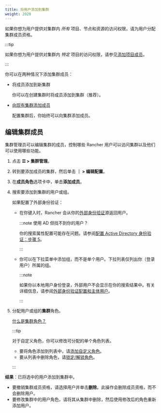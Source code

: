 ```yaml
---
title: 将用户添加到集群
weight: 2020
---
```


如果你想为用户提供对集群内 _所有_ 项目、节点和资源的访问权限，请为用户分配集群成员资格。

:::tip

如果你想为用户提供对集群内 _特定_ 项目的访问权限，请参见[添加项目成员](../../manage-projects/add-users-to-projects.md)。

:::

你可以在两种情况下添加集群成员：

- 将成员添加到新集群

   你可以在创建集群时将成员添加到集群（推荐）。

- [向现有集群添加成员](#编辑集群成员)

   配置集群后，你始终可以向集群添加成员。

## 编辑集群成员

集群管理员可以编辑集群的成员，控制哪些 Rancher 用户可以访问集群以及他们可以使用哪些功能。

1. 点击 **☰ > 集群管理**。
1. 转到要添加成员的集群，然后单击 **⋮ > 编辑配置**。
1. 在**成员角色**选项卡中，单击**添加成员**。
1. 搜索要添加到集群的用户或组。

   如果配置了外部身份验证：

   - 在你键入时，Rancher 会从你的[外部身份验证](../../../../pages-for-subheaders/about-authentication.md)源返回用户。

      :::note 使用 AD 但找不到你的用户？

      你的搜索属性配置可能存在问题。请参阅[配置 Active Directory 身份验证：步骤 5](../../authentication-permissions-and-global-configuration/about-authentication/authentication-config/configure-active-directory.md)。

      :::

   - 你可以在下拉菜单中添加组，而不是单个用户。下拉列表仅列出你（登录用户）所属的组。

      :::note

      如果你以本地用户身份登录，外部用户不会显示在你的搜索结果中。有关详细信息，请参阅[外部身份验证配置和主体用户](../../../../pages-for-subheaders/about-authentication.md#外部身份验证配置和用户主体)。

      :::

1. 分配用户或组的**集群**角色。

   [什么是集群角色？](../../authentication-permissions-and-global-configuration/manage-role-based-access-control-rbac/cluster-and-project-roles.md)

   :::tip

   对于自定义角色，你可以修改可分配的单个角色列表。

   - 要将角色添加到列表中，请[添加自定义角色](../../authentication-permissions-and-global-configuration/manage-role-based-access-control-rbac/custom-roles.md)。
   - 要从列表中删除角色，请[锁定/解锁角色](../../authentication-permissions-and-global-configuration/manage-role-based-access-control-rbac/locked-roles.md)。

   :::

**结果**：已将选中的用户添加到集群中。

- 要撤销集群成员资格，请选择用户并单击**删除**。此操作会删除成员资格，而不会删除用户。
- 要修改集群中的用户角色，请将其从集群中删除，然后使用修改后的角色重新添加用户。
